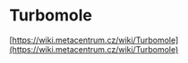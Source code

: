 # Turbomole

[https://wiki.metacentrum.cz/wiki/Turbomole](https://wiki.metacentrum.cz/wiki/Turbomole)
